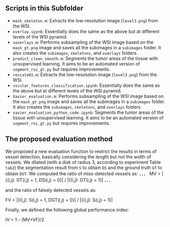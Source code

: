 ## Scripts in this Subfolder

- `mask_skeleton.m`: Extracts the low-resolution image (`level3.png`) from the WSI.
- `overlay.ipynb`: Essentially does the same as the above but at different levels of the WSI pyramid.
- `soverlays.m`: Performs subsampling of the WSI image based on the `mask_gt.png` image and saves all the subimages in a `subimages` folder. It also creates the `subimages`, `skeletons`, and `overlays` folders.
- `predict_clean_smooth.m`: Segments the tumor areas of the tissue with unsupervised learning. It aims to be an automated version of `segment_roi_gt.py` but requires improvements.
- `rescale01.m`: Extracts the low-resolution image (`level3.png`) from the WSI.
- `vscular_features_classification.ipynb`: Essentially does the same as the above but at different levels of the WSI pyramid.
- `Xavier_evaluation.m`: Performs subsampling of the WSI image based on the `mask_gt.png` image and saves all the subimages in a `subimages` folder. It also creates the `subimages`, `skeletons`, and `overlays` folders.
- `xavier_evaluation_python_code.ipynb`: Segments the tumor areas of the tissue with unsupervised learning. It aims to be an automated version of `segment_roi_gt.py` but requires improvements.

## The proposed evaluation method

We proposed a new evaluation function to restrict the results in terms of vessel detection, basically considering the length but not the width of vessels. We dilated (with a disk of radius 3, according to experiment Table `tab2`) the segmentation result from `S` to obtain `DS` and the ground truth `GT` to obtain `DGT`. We computed the ratio of miss-detected vessels as:
、、、
MV = |{(i,j): GT(i,j) = 1, DS(i,j) = 0}| / |{(i,j): GT(i,j) = 1}|
、、、

and the ratio of falsely detected vessels as:

FV = |{(i,j): S(i,j) = 1, DGT(i,j) = 0}| / |{(i,j): S(i,j) = 1}|

Finally, we defined the following global performance index:

IV = 1 - (MV+VF)/2
